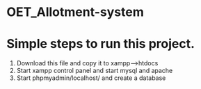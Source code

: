 # OET_Allotment-system

# Simple steps to run this project.
1. Download this file and copy it to xampp-->htdocs
2. Start xampp control panel and start mysql and apache
3. Start phpmyadmin/localhost/ and create a database
